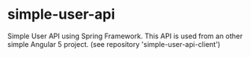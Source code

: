 # simple-user-api
Simple User API using Spring Framework. This API is used from an other simple Angular 5 project. (see repository 'simple-user-api-client')
